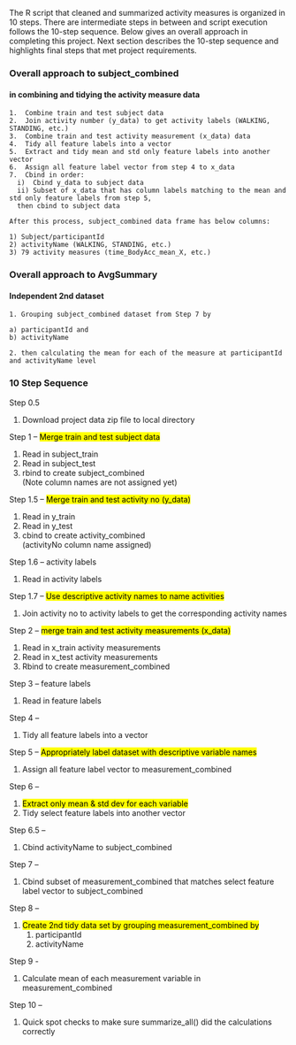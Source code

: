 The R script that cleaned and summarized activity measures is organized
in 10 steps. There are intermediate steps in between and script
execution follows the 10-step sequence. Below gives an overall approach
in completing this project. Next section describes the 10-step sequence
and highlights final steps that met project requirements.

### Overall approach to subject\_combined

#### in combining and tidying the activity measure data

    1.  Combine train and test subject data
    2.  Join activity number (y_data) to get activity labels (WALKING, STANDING, etc.)
    3.  Combine train and test activity measurement (x_data) data
    4.  Tidy all feature labels into a vector
    5.  Extract and tidy mean and std only feature labels into another vector
    6.  Assign all feature label vector from step 4 to x_data
    7.  Cbind in order:
      i)  Cbind y_data to subject data
      ii) Subset of x_data that has column labels matching to the mean and std only feature labels from step 5,
      then cbind to subject data
      
    After this process, subject_combined data frame has below columns:

    1) Subject/participantId
    2) activityName (WALKING, STANDING, etc.)
    3) 79 activity measures (time_BodyAcc_mean_X, etc.)

### Overall approach to AvgSummary

#### Independent 2nd dataset

    1. Grouping subject_combined dataset from Step 7 by

    a) participantId and
    b) activityName

    2. then calculating the mean for each of the measure at participantId and activityName level

### 10 Step Sequence

Step 0.5

1.  Download project data zip file to local directory

Step 1 – <mark>Merge train and test subject data</mark>

1.  Read in subject\_train
2.  Read in subject\_test
3.  rbind to create subject\_combined  
    (Note column names are not assigned yet)

Step 1.5 – <mark>Merge train and test activity no (y\_data)</mark>

1.  Read in y\_train
2.  Read in y\_test
3.  cbind to create activity\_combined  
    (activityNo column name assigned)

Step 1.6 – activity labels

1.  Read in activity labels

Step 1.7 – <mark>Use descriptive activity names to name
activities</mark>

1.  Join activity no to activity labels to get the corresponding
    activity names

Step 2 – <mark>merge train and test activity measurements
(x\_data)</mark>

1.  Read in x\_train activity measurements
2.  Read in x\_test activity measurements
3.  Rbind to create measurement\_combined

Step 3 – feature labels

1.  Read in feature labels

Step 4 –

1.  Tidy all feature labels into a vector

Step 5 – <mark>Appropriately label dataset with descriptive variable
names</mark>

1.  Assign all feature label vector to measurement\_combined

Step 6 –

1.  <mark>Extract only mean & std dev for each variable</mark>
2.  Tidy select feature labels into another vector

Step 6.5 –

1.  Cbind activityName to subject\_combined

Step 7 –

1.  Cbind subset of measurement\_combined that matches select feature
    label vector to subject\_combined

Step 8 –

1.  <mark>Create 2nd tidy data set by grouping measurement\_combined by
    </mark>
    1.  participantId
    2.  activityName

Step 9 -

1.  Calculate mean of each measurement variable in measurement\_combined

Step 10 –

1.  Quick spot checks to make sure summarize\_all() did the calculations
    correctly
